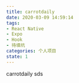 ```yaml
---
title: carrotdaily
date: 2020-03-09 14:59:14
tags:
- React Native
- Expo
- Hook
- 待填坑
categories: 个人项目
state: 1
---
```


carrotdaily sds